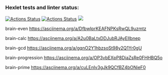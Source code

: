 ### Hexlet tests and linter status:
[![Actions Status](https://github.com/Shablii/Brain-Games/workflows/hexlet-check/badge.svg)](https://github.com/Shablii/Brain-Games/actions)
[![Actions Status](https://github.com/Shablii/Brain-Games/workflows/Linter/badge.svg)](https://github.com/Shablii/Brain-Games/actions)
<a href="https://codeclimate.com/github/codeclimate/codeclimate/maintainability"><img src="https://api.codeclimate.com/v1/badges/a99a88d28ad37a79dbf6/maintainability" /></a>

brain-even
https://asciinema.org/a/DfbwIprKEAFNPKsRwQL9uzmtz

brain-calc
https://asciinema.org/a/A2u0BaLtxDDJubRJAyElIbnep

brain-gcd
https://asciinema.org/a/gqnO2Y1hbzsoSt98y2Q1Yr0gU

brain-progression
https://asciinema.org/a/OP3vbEXpP8DiaZsRe0FHHBQ5o

brain-prime
https://asciinema.org/a/cuLEnIv3gJk9QCfBZ4bONieF0